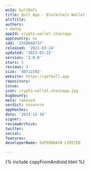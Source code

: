 ```yaml
---
wsId: bullDeFi
title: Bull App - Blockchain Wallet
altTitle: 
authors:
- danny
appId: crypto.wallet.chainapp
appCountry: us
idd: '1558608737'
released: '2021-03-24'
updated: '2023-03-22'
version: '2.0.0'
stars: 5
reviews: 3
size: '40712192'
website: https://getbull.app
repository: 
issue: 
icon: crypto.wallet.chainapp.jpg
bugbounty: 
meta: removed
verdict: nosource
appHashes: 
date: '2023-12-19'
signer: 
reviewArchive: 
twitter: 
social: 
features: 
developerName: SUPERBRAIN LIMITED

---
```


{% include copyFromAndroid.html %}